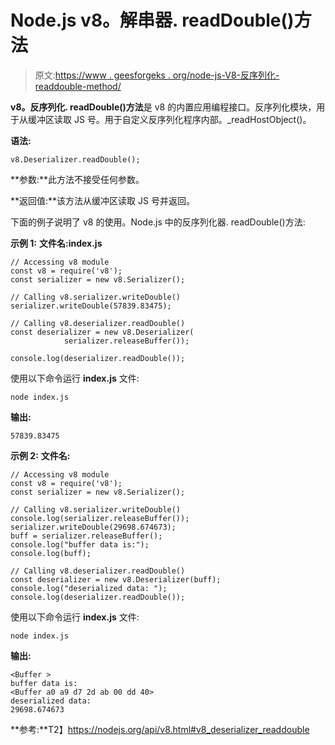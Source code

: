 # Node.js v8。解串器. readDouble()方法

> 原文:[https://www . geesforgeks . org/node-js-V8-反序列化-readdouble-method/](https://www.geeksforgeeks.org/node-js-v8-deserializer-readdouble-method/)

**v8。反序列化. readDouble()方法**是 v8 的内置应用编程接口。反序列化模块，用于从缓冲区读取 JS 号。用于自定义反序列化程序内部。_readHostObject()。

**语法:**

```
v8.Deserializer.readDouble();
```

**参数:**此方法不接受任何参数。

**返回值:**该方法从缓冲区读取 JS 号并返回。

下面的例子说明了 v8 的使用。Node.js 中的反序列化器. readDouble()方法:

**示例 1:** **文件名:index.js**

```
// Accessing v8 module
const v8 = require('v8');
const serializer = new v8.Serializer();

// Calling v8.serializer.writeDouble() 
serializer.writeDouble(57839.83475);

// Calling v8.deserializer.readDouble() 
const deserializer = new v8.Deserializer(
            serializer.releaseBuffer());

console.log(deserializer.readDouble());
```

使用以下命令运行 **index.js** 文件:

```
node index.js
```

**输出:**

```
57839.83475

```

**示例 2:** **文件名:**

```
// Accessing v8 module
const v8 = require('v8');
const serializer = new v8.Serializer();

// Calling v8.serializer.writeDouble() 
console.log(serializer.releaseBuffer());
serializer.writeDouble(29698.674673);
buff = serializer.releaseBuffer();
console.log("buffer data is:");
console.log(buff);

// Calling v8.deserializer.readDouble() 
const deserializer = new v8.Deserializer(buff);
console.log("deserialized data: ");
console.log(deserializer.readDouble());
```

使用以下命令运行 **index.js** 文件:

```
node index.js
```

**输出:**

```
<Buffer >
buffer data is:
<Buffer a0 a9 d7 2d ab 00 dd 40>
deserialized data:
29698.674673

```

**参考:**T2】https://nodejs.org/api/v8.html#v8_deserializer_readdouble